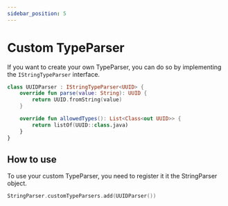```yaml
---
sidebar_position: 5
---
```


# Custom TypeParser

If you want to create your own TypeParser, you can do so by implementing the `IStringTypeParser` interface.

```kotlin
class UUIDParser : IStringTypeParser<UUID> {
    override fun parse(value: String): UUID {
        return UUID.fromString(value)
    }

    override fun allowedTypes(): List<Class<out UUID>> {
        return listOf(UUID::class.java)
    }
}
```

## How to use

To use your custom TypeParser, you need to register it it the StringParser object.

```kotlin
StringParser.customTypeParsers.add(UUIDParser())
```
